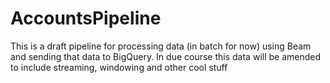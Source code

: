 # AccountsPipeline

This is a draft pipeline for processing data (in batch for now) using Beam and sending that data to BigQuery. In due course this data will be amended to include streaming, windowing and other cool stuff
